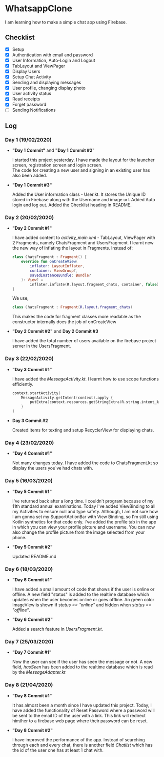 
# WhatsappClone  
I am learning how to make a simple chat app using Firebase.  
   
## Checklist

 - [x] Setup
 - [x] Authentication with email and password
 - [x] User Information, Auto-Login and Logout
 - [x] TabLayout and ViewPager
 - [x] Display Users
 - [x] Setup Chat Activity
 - [x] Sending and displaying messages
 - [x] User profile, changing display photo
 - [x] User activity status
 - [x] Read receipts
 - [x] Forget password
 - [ ] Sending Notifications

## Log  

### Day 1 (19/02/2020)

- **"Day 1 Commit"** and **"Day 1 Commit #2"**  
    
    I started this project yesterday. I have made the layout for the launcher screen, registration screen and login screen.  
    The code for creating a new user and signing in an existing user has also been added.

- **"Day 1 Commit #3"**
	
	Added the User information class - User.kt. It stores the Unique ID stored in Firebase along with the Username and image url. Added Auto login and log out.
	Added the Checklist heading in README.

### Day 2 (20/02/2020)
 
- **"Day 2 Commit #1"**
    
    I have added content to *activity_main.xml* - TabLayout, ViewPager with 2 Fragments, namely ChatsFragment and UsersFragment.
    I learnt new the new way of inflating the layout in Fragments. 
    Instead of:
	```kotlin
	class ChatsFragment : Fragment() {
		override fun onCreateView(
			inflater: LayoutInflater,
			container: ViewGroup?,
			savedInstanceBundle: Bundle?
		): View? =
			inflater.inflate(R.layout.fragment_chats, container, false)
	}
	```
    We use,
    ```kotlin
    class ChatsFragment : Fragment(R.layout.fragment_chats)
    ```
    This makes the code for fragment classes more readable as the constructor internally does the job of onCreateView
    
- **"Day 2 Commit #2"** and **Day 2 Commit #3**
    
    I have added the total number of users available on the firebase project server in the UsersFragment.
    
### Day 3 (22/02/2020)

- **"Day 3 Commit #1"**

    I have added the *MessageActivity.kt*. I learnt how to use scope functions efficiently.
    ```kotlin
    context.startActivity(
        MessageActivity.getIntent(context).apply {
            putExtra(context.resources.getStringExtra(R.string.intent_key_userid), user.id)
        }
    )
    ```
    
- **Day 3 Commit #2**

    Created items for texting and setup RecyclerView for displaying chats.

### Day 4 (23/02/2020)

- **"Day 4 Commit #1"**

	Not many changes today. I have added the code to ChatsFragment.kt so display the users you've had chats with.
	
### Day 5 (16/03/2020)

- **"Day 5 Commit #1"**

    I've returned back after a long time. I couldn't program because of my 11th standard annual examinations.
    Today I've added ViewBinding to all my Activities to ensure null and type safety. Although, I am not sure how
    I am gonna set my SupportActionBar with View Binding, so I'm still using Kotlin synthetics for that code only.
    I've added the profile tab in the app in which you can view your profile picture and username. You can now also
    change the profile picture from the image selected from your phone.
    
- **"Day 5 Commit #2"**

    Updated README.md
    
### Day 6 (18/03/2020)

- **"Day 6 Commit #1"**

    I have added a small amount of code that shows if the user is online or offline. A new field "status" is added to
    the realtime database which updates when the user becomes online or goes offline. An green color ImageView is 
    shown if *status == "online"* and hidden when *status == "offline"*.
    
- **"Day 6 Commit #2"**

    Added a search feature in *UsersFragment.kt*.
    
### Day 7 (25/03/2020)

- **"Day 7 Commit #1"**

    Now the user can see if the user has seen the message or not. A new field, *hasSeen* has been added to the realtime
    database which is read by the *MessageAdapter.kt*
    
### Day 8 (21/04/2020)

- **"Day 8 Commit #1"**

    It has almost been a month since I have updated this project. Today, I have added the functionality of Reset Password where 
    a password will be sent to the email ID of the user with a link. This link will redirect him/her to a firebase web page where their
    password can be reset.
    
- **"Day 8 Commit #2"**

    I have improved the performance of the app. Instead of searching through each and every chat, there is another field *Chatlist* which
    has the id of the user one has at least 1 chat with.